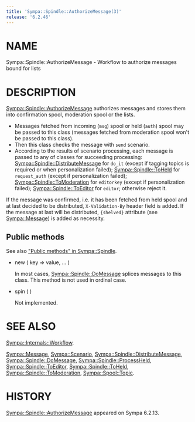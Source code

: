 ```yaml
---
title: 'Sympa::Spindle::AuthorizeMessage(3)'
release: '6.2.46'
---
```


# NAME

Sympa::Spindle::AuthorizeMessage -
Workflow to authorize messages bound for lists

# DESCRIPTION

[Sympa::Spindle::AuthorizeMessage](./Sympa-Spindle-AuthorizeMessage.3.md) authorizes messages and stores them
into confirmation spool, moderation spool or the lists.

- Messages fetched from incoming (`msg`) spool or held (`auth`) spool may be
passed to this class (messages fetched from moderation spool won't be passed
to this class).
- Then this class checks the message with `send` scenario.
- According to the results of scenario processing, each message is passed
to any of classes for succeeding processing:
[Sympa::Spindle::DistributeMessage](./Sympa-Spindle-DistributeMessage.3.md) for `do_it` (except if tagging topics
is required or when personalization failed);
[Sympa::Spindle::ToHeld](./Sympa-Spindle-ToHeld.3.md) for `request_auth` (except if personalization
failed);
[Sympa::Spindle::ToModeration](./Sympa-Spindle-ToModeration.3.md) for `editorkey` (except if personalization
failed);
[Sympa::Spindle::ToEditor](./Sympa-Spindle-ToEditor.3.md) for `editor`;
otherwise reject it.

If the message was confirmed, i.e. it has been fetched from held spool and
at last decided to be distributed, `X-Validation-By` header field is added.
If the message at last will be distributed, `{shelved}` attribute (see
[Sympa::Message](./Sympa-Message.3.md)) is added as necessity.

## Public methods

See also ["Public methods" in Sympa::Spindle](./Sympa-Spindle.3.md#public-methods).

- new ( key => value, ... )

    In most cases, [Sympa::Spindle::DoMessage](./Sympa-Spindle-DoMessage.3.md)
    splices messages to this class.  This method is not used in ordinal case.

- spin ( )

    Not implemented.

# SEE ALSO

[Sympa::Internals::Workflow](./Sympa-Internals-Workflow.3.md).

[Sympa::Message](./Sympa-Message.3.md), [Sympa::Scenario](./Sympa-Scenario.3.md), [Sympa::Spindle::DistributeMessage](./Sympa-Spindle-DistributeMessage.3.md),
[Sympa::Spindle::DoMessage](./Sympa-Spindle-DoMessage.3.md), [Sympa::Spindle::ProcessHeld](./Sympa-Spindle-ProcessHeld.3.md),
[Sympa::Spindle::ToEditor](./Sympa-Spindle-ToEditor.3.md), [Sympa::Spindle::ToHeld](./Sympa-Spindle-ToHeld.3.md),
[Sympa::Spindle::ToModeration](./Sympa-Spindle-ToModeration.3.md),
[Sympa::Spool::Topic](./Sympa-Spool-Topic.3.md).

# HISTORY

[Sympa::Spindle::AuthorizeMessage](./Sympa-Spindle-AuthorizeMessage.3.md) appeared on Sympa 6.2.13.
